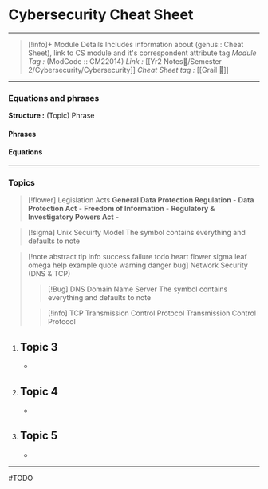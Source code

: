 # Cybersecurity Cheat Sheet
---
> [!info]+ Module Details
> Includes information about (genus:: Cheat Sheet), link to CS module and it's correspondent attribute tag 
> *Module Tag :* (ModCode :: CM22014) 
> *Link :* [[Yr2 Notes📘/Semester 2/Cybersecurity/Cybersecurity]]
> *Cheat Sheet tag :* [[Grail 🩷]]

---
### Equations and phrases
**Structure :** (Topic) Phrase
#### Phrases

#### Equations

---
### Topics

> [!flower] Legislation Acts
>    **General Data Protection Regulation** - 
>    **Data Protection Act** - 
>    **Freedom of Information** - 
>    **Regulatory & Investigatory Powers Act** - 


> [!sigma] Unix Secuirty Model
> The symbol contains everything and defaults to note

> [!note abstract tip info success failure todo heart flower sigma leaf omega help example quote warning danger bug] Network Security (DNS & TCP)
> 
> > [!Bug] DNS Domain Name Server
> > The symbol contains everything and defaults to note
> 
> > [!info] TCP Transmission Control Protocol
> > Transmission Control Protocol


1. **Topic 3**
    - 
    - 
2. **Topic 4**
    - 
    - 
3. **Topic 5**
    - 
    - 

---
#TODO 